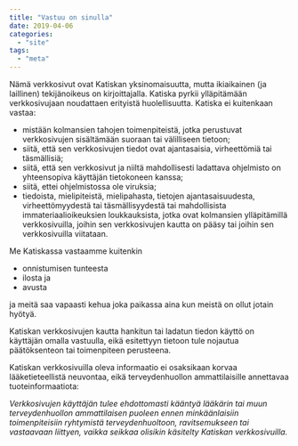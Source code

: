 ```yaml
---
title: "Vastuu on sinulla"
date: 2019-04-06
categories: 
  - "site"
tags: 
  - "meta"
---
```


Nämä verkkosivut ovat Katiskan yksinomaisuutta, mutta ikiaikainen (ja laillinen) tekijänoikeus on kirjoittajalla. Katiska pyrkii ylläpitämään verkkosivujaan noudattaen erityistä huolellisuutta. Katiska ei kuitenkaan vastaa:

- mistään kolmansien tahojen toimenpiteistä, jotka perustuvat verkkosivujen sisältämään suoraan tai välilliseen tietoon;
- siitä, että sen verkkosivujen tiedot ovat ajantasaisia, virheettömiä tai täsmällisiä;
- siitä, että sen verkkosivut ja niiltä mahdollisesti ladattava ohjelmisto on yhteensopiva käyttäjän tietokoneen kanssa;
- siitä, ettei ohjelmistossa ole viruksia;
- tiedoista, mielipiteistä, mielipahasta, tietojen ajantasaisuudesta, virheettömyydestä tai täsmällisyydestä tai mahdollisista  immateriaalioikeuksien loukkauksista, jotka ovat kolmansien ylläpitämillä verkkosivuilla, joihin sen verkkosivujen kautta on pääsy tai joihin sen verkkosivuilla viitataan.

Me Katiskassa vastaamme kuitenkin

- onnistumisen tunteesta
- ilosta ja
- avusta

ja meitä saa vapaasti kehua joka paikassa aina kun meistä on ollut jotain hyötyä.

Katiskan verkkosivujen kautta hankitun tai ladatun tiedon käyttö on käyttäjän omalla vastuulla, eikä esitettyyn tietoon tule nojautua päätöksenteon tai toimenpiteen perusteena.

Katiskan verkkosivuilla oleva informaatio ei osaksikaan korvaa lääketieteellistä neuvontaa, eikä terveydenhuollon ammattilaisille annettavaa tuoteinformaatiota:

_Verkkosivujen käyttäjän tulee ehdottomasti kääntyä lääkärin tai muun terveydenhuollon ammattilaisen puoleen ennen minkäänlaisiin toimenpiteisiin ryhtymistä terveydenhuoltoon, ravitsemukseen tai vastaavaan liittyen, vaikka seikkaa olisikin käsitelty Katiskan verkkosivuilla._

